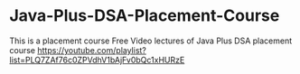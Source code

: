 # Java-Plus-DSA-Placement-Course
This is a placement course
Free Video lectures of Java Plus DSA placement course
https://youtube.com/playlist?list=PLQ7ZAf76c0ZPVdhV1bAjFv0bQc1xHURzE
